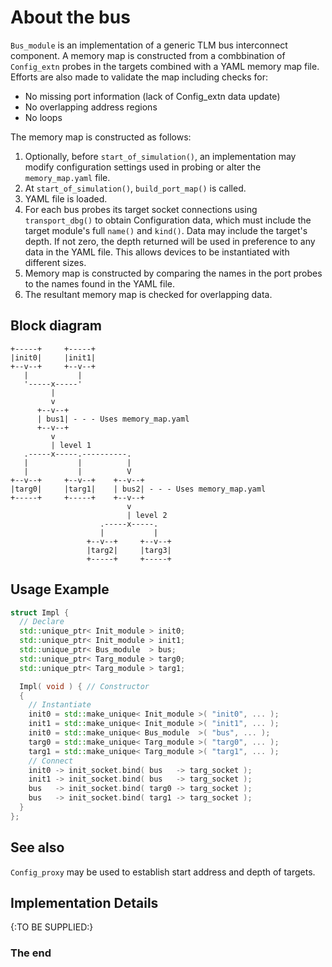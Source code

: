 About the bus
=============

`Bus_module` is an implementation of a generic TLM bus interconnect component.
A memory map is constructed from a combbination of `Config_extn` probes in the
targets combined with a YAML memory map file.  Efforts are also made to
validate the map including checks for:

- No missing port information (lack of Config_extn data update)
- No overlapping address regions
- No loops

The memory map is constructed as follows:
1. Optionally, before `start_of_simulation()`, an implementation may modify
   configuration settings used in probing or alter the `memory_map.yaml` file.
2. At `start_of_simulation()`, `build_port_map()` is called.
3. YAML file is loaded.
4. For each bus probes its target socket connections using
   `transport_dbg()` to obtain Configuration data, which must include the target
   module's full `name()` and `kind()`. Data may include the target's depth.
   If not zero, the depth returned will be used in preference to any data in 
   the YAML file. This allows devices to be instantiated with different sizes.
5. Memory map is constructed by comparing the names in the port probes to the
   names found in the YAML file.
6. The resultant memory map is checked for overlapping data.

Block diagram
-------------

```
+-----+     +-----+
|init0|     |init1|
+--v--+     +--v--+
   |           |
   '-----x-----'
         |
         v
      +--v--+
      | bus1| - - - Uses memory_map.yaml
      +--v--+
         v
         | level 1
   .-----x-----.----------.
   |           |          |
   |           |          V
+--v--+     +--v--+    +--v--+
|targ0|     |targ1|    | bus2| - - - Uses memory_map.yaml
+-----+     +-----+    +--v--+
                          v
                          | level 2
                    .-----x-----.
                    |           |
                 +--v--+     +--v--+
                 |targ2|     |targ3|
                 +-----+     +-----+
```

Usage Example
-------------

```cpp
struct Impl {
  // Declare
  std::unique_ptr< Init_module > init0;
  std::unique_ptr< Init_module > init1;
  std::unique_ptr< Bus_module  > bus;
  std::unique_ptr< Targ_module > targ0;
  std::unique_ptr< Targ_module > targ1;

  Impl( void ) { // Constructor
  {
    // Instantiate
    init0 = std::make_unique< Init_module >( "init0", ... );
    init1 = std::make_unique< Init_module >( "init1", ... );
    init0 = std::make_unique< Bus_module  >( "bus", ... );
    targ0 = std::make_unique< Targ_module >( "targ0", ... );
    targ1 = std::make_unique< Targ_module >( "targ1", ... );
    // Connect
    init0 -> init_socket.bind( bus   -> targ_socket );
    init1 -> init_socket.bind( bus   -> targ_socket );
    bus   -> init_socket.bind( targ0 -> targ_socket );
    bus   -> init_socket.bind( targ1 -> targ_socket );
  }
};
```

See also
--------

`Config_proxy` may be used to establish start address and depth of targets.

Implementation Details
----------------------

{:TO BE SUPPLIED:}

### The end
